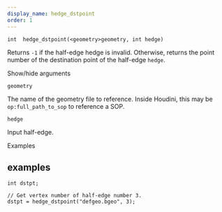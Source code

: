 ```yaml
---
display_name: hedge_dstpoint
order: 1
---
```

`int  hedge_dstpoint(<geometry>geometry, int hedge)`

Returns `-1` if the half-edge hedge is invalid. Otherwise, returns the point number of the destination point of the half-edge `hedge`.

Show/hide arguments

`geometry`

The name of the geometry file to reference. Inside Houdini, this may be `op:full_path_to_sop` to reference a SOP.

`hedge`

Input half-edge.

Examples

## examples

```vex
int dstpt;

// Get vertex number of half-edge number 3.
dstpt = hedge_dstpoint("defgeo.bgeo", 3);

```
